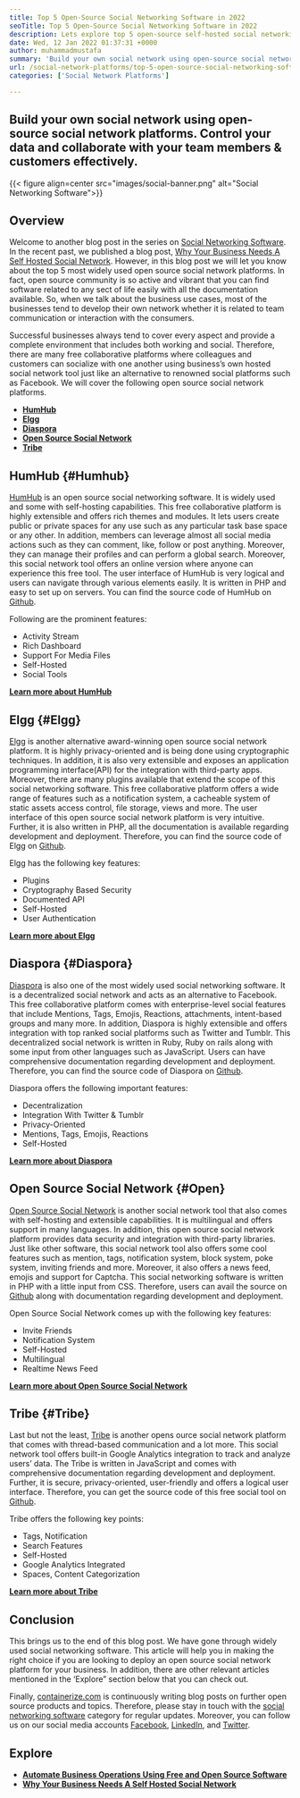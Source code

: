 ```yaml
---
title: Top 5 Open-Source Social Networking Software in 2022
seoTitle: Top 5 Open-Source Social Networking Software in 2022
description: Lets explore top 5 open-source self-hosted social networking software. These software include Humhub, Elgg, Diaspora, Open Source Social Network and Tribe.
date: Wed, 12 Jan 2022 01:37:31 +0000
author: muhammadmustafa
summary: 'Build your own social network using open-source social network platforms. Control your data and collaborate with your team members &amp; customers effectively.'
url: /social-network-platforms/top-5-open-source-social-networking-software-in-2022/
categories: ['Social Network Platforms']

---
```

## Build your own social network using open-source social network platforms. Control your data and collaborate with your team members & customers effectively.

{{< figure align=center src="images/social-banner.png" alt="Social Networking Software">}}  

## Overview

Welcome to another blog post in the series on [Social Networking Software][1]. In the recent past, we published a blog post, [Why Your Business Needs A Self Hosted Social Network][2]. However, in this blog post we will let you know about the top 5 most widely used open source social network platforms. In fact, open source community is so active and vibrant that you can find software related to any sect of life easily with all the documentation available. So, when we talk about the business use cases, most of the businesses tend to develop their own network whether it is related to team communication or interaction with the consumers. 

Successful businesses always tend to cover every aspect and provide a complete environment that includes both working and social. Therefore, there are many free collaborative platforms where colleagues and customers can socialize with one another using business’s own hosted social network tool just like an alternative to renowned social platforms such as Facebook. We will cover the following open source social network platforms.

  * **[HumHub][3]**
  * **[Elgg][4]**
  * **[Diaspora][5]**
  * [**Open Source Social Network**][6]
  * **[Tribe][7]**

## HumHub {#Humhub}

[HumHub][8] is an open source social networking software. It is widely used and some with self-hosting capabilities. This free collaborative platform is highly extensible and offers rich themes and modules. It lets users create public or private spaces for any use such as any particular task base space or any other. In addition, members can leverage almost all social media actions such as they can comment, like, follow or post anything. Moreover, they can manage their profiles and can perform a global search. Moreover, this social network tool offers an online version where anyone can experience this free tool. The user interface of HumHub is very logical and users can navigate through various elements easily. It is written in PHP and easy to set up on servers. You can find the source code of HumHub on [Github][9].

Following are the prominent features:

  * Activity Stream
  * Rich Dashboard
  * Support For Media Files
  * Self-Hosted
  * Social Tools

[**Learn more about HumHub**][10]

## Elgg {#Elgg}

[Elgg][11] is another alternative award-winning open source social network platform. It is highly privacy-oriented and is being done using cryptographic techniques. In addition, it is also very extensible and exposes an application programming interface(API) for the integration with third-party apps. Moreover, there are many plugins available that extend the scope of this social networking software. This free collaborative platform offers a wide range of features such as a notification system, a cacheable system of static assets access control, file storage, views and more. The user interface of this open source social network platform is very intuitive. Further, it is also written in PHP, all the documentation is available regarding development and deployment. Therefore, you can find the source code of Elgg on [Github][12]. 

Elgg has the following key features:

  * Plugins
  * Cryptography Based Security
  * Documented API
  * Self-Hosted
  * User Authentication

**[Learn more about Elgg][13]**

## Diaspora {#Diaspora}

[Diaspora][14] is also one of the most widely used social networking software. It is a decentralized social network and acts as an alternative to Facebook. This free collaborative platform comes with enterprise-level social features that include Mentions, Tags, Emojis, Reactions, attachments, intent-based groups and many more. In addition, Diaspora is highly extensible and offers integration with top ranked social platforms such as Twitter and Tumblr. This decentralized social network is written in Ruby, Ruby on rails along with some input from other languages such as JavaScript. Users can have comprehensive documentation regarding development and deployment. Therefore, you can find the source code of Diaspora on [Github][15]. 

Diaspora offers the following important features:

  * Decentralization
  * Integration With Twitter & Tumblr
  * Privacy-Oriented
  * Mentions, Tags, Emojis, Reactions
  * Self-Hosted

**[Learn more about Diaspora][16]**

## Open Source Social Network {#Open}

[Open Source Social Network][17] is another social network tool that also comes with self-hosting and extensible capabilities. It is multilingual and offers support in many languages. In addition, this open source social network platform provides data security and integration with third-party libraries. Just like other software, this social network tool also offers some cool features such as mention, tags, notification system, block system, poke system, inviting friends and more. Moreover, it also offers a news feed, emojis and support for Captcha. This social networking software is written in PHP with a little input from CSS. Therefore, users can avail the source on [Github][18] along with documentation regarding development and deployment. 

Open Source Social Network comes up with the following key features:

  * Invite Friends
  * Notification System
  * Self-Hosted
  * Multilingual
  * Realtime News Feed

[**Learn more about Open Source Social Network**][19]

## Tribe {#Tribe}

Last but not the least, [Tribe][20] is another opens ource social network platform that comes with thread-based communication and a lot more. This social network tool offers built-in Google Analytics integration to track and analyze users’ data. The Tribe is written in JavaScript and comes with comprehensive documentation regarding development and deployment. Further, it is secure, privacy-oriented, user-friendly and offers a logical user interface. Therefore, you can get the source code of this free social tool on [Github][21]. 

Tribe offers the following key points:

  * Tags, Notification
  * Search Features
  * Self-Hosted
  * Google Analytics Integrated
  * Spaces, Content Categorization

[**Learn more about Tribe**][22] 

## **Conclusion** 

This brings us to the end of this blog post. We have gone through widely used social networking software. This article will help you in making the right choice if you are looking to deploy an open source social network platform for your business. In addition, there are other relevant articles mentioned in the ‘Explore” section below that you can check out.

Finally, [containerize.com][23] is continuously writing blog posts on further open source products and topics. Therefore, please stay in touch with the [][24][social networking software][25] category for regular updates. Moreover, you can follow us on our social media accounts [Facebook][26], [LinkedIn][27], and [Twitter][28].



## Explore

  * **[Automate Business Operations Using Free and Open Source Software][29]**
  * [**Why Your Business Needs A Self Hosted Social Network**][17]

 [1]: https://blog.containerize.com/category/social-network-platforms/
 [2]: https://blog.containerize.com/2021/10/07/why-your-business-needs-a-self-hosted-social-network/
 [3]: #Humhub
 [4]: #Elgg
 [5]: #Diaspora
 [6]: #Open
 [7]: #Tribe
 [8]: https://products.containerize.com/social-network-platforms/humhub/
 [9]: https://github.com/humhub/humhub
 [10]: https://www.humhub.com/en
 [11]: https://products.containerize.com/social-network-platforms/elgg/
 [12]: https://github.com/elgg/elgg
 [13]: https://elgg.org/
 [14]: https://products.containerize.com/social-network-platforms/diaspora/
 [15]: https://github.com/diaspora/diaspora
 [16]: https://diasporafoundation.org/
 [17]: https://products.containerize.com/social-network-platforms/open-source-social-network/
 [18]: https://github.com/opensource-socialnetwork/opensource-socialnetwork
 [19]: https://www.opensource-socialnetwork.org/
 [20]: https://products.containerize.com/social-network-platforms/tribe/
 [21]: https://github.com/tribeplatform/api-documentation
 [22]: https://docs.tribe.so/
 [23]: https://www.containerize.com/
 [24]: https://products.containerize.com/video-conferencing/
 [25]: https://products.containerize.com/social-network-platforms/
 [26]: https://web.facebook.com/containerize
 [27]: https://www.linkedin.com/company/containerize/
 [28]: https://twitter.com/containerize_co
 [29]: https://blog.containerize.com/2020/08/27/automate-business-operations-using-open-source-software/